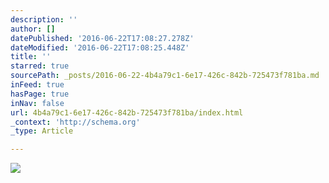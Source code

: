 ```yaml
---
description: ''
author: []
datePublished: '2016-06-22T17:08:27.278Z'
dateModified: '2016-06-22T17:08:25.448Z'
title: ''
starred: true
sourcePath: _posts/2016-06-22-4b4a79c1-6e17-426c-842b-725473f781ba.md
inFeed: true
hasPage: true
inNav: false
url: 4b4a79c1-6e17-426c-842b-725473f781ba/index.html
_context: 'http://schema.org'
_type: Article

---
```

![](https://the-grid-user-content.s3-us-west-2.amazonaws.com/67b3c11c-eff3-43df-85c1-d1b823f11c94.jpg)